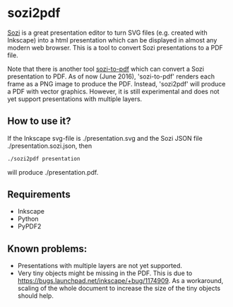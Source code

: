 # sozi2pdf
[Sozi](http://sozi.baierouge.fr/) is a great presentation editor to turn SVG files (e.g. created with Inkscape) into a html presentation which can be displayed in almost any modern web browser.
This is a tool to convert Sozi presentations to a PDF file. 

Note that there is another tool [sozi-to-pdf](https://github.com/senshu/Sozi-export) which can convert a Sozi presentation to PDF.
As of now (June 2016), 'sozi-to-pdf' renders each frame as a PNG image to produce the PDF. Instead, 'sozi2pdf' will produce a PDF with vector graphics. However, it is still experimental and does not yet support presentations with multiple layers. 


## How to use it?
If the Inkscape svg-file is ./presentation.svg and the Sozi JSON file ./presentation.sozi.json, then
```bash
./sozi2pdf presentation
```
will produce ./presentation.pdf.


## Requirements
* Inkscape
* Python
* PyPDF2

## Known problems:
* Presentations with multiple layers are not yet supported. 
* Very tiny objects might be missing in the PDF. This is due to https://bugs.launchpad.net/inkscape/+bug/1174909. As a workaround, scaling of the whole document to increase the size of the tiny objects should help.



